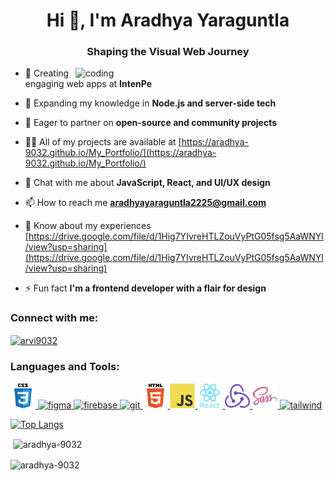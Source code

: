 <h1 align="center">Hi 👋, I'm Aradhya Yaraguntla</h1>
<h3 align="center">Shaping the Visual Web Journey</h3>
<img align="right" alt="coding" width="400" src="https://encrypted-tbn0.gstatic.com/images?q=tbn:ANd9GcQnqhVMRu6YfwQiBLnAT7B7DPaTtrLiR_kXXg&s">

- 🔭 Creating engaging web apps at **IntenPe**

- 🌱 Expanding my knowledge in **Node.js and server-side tech**

- 👯 Eager to partner on **open-source and community projects**

- 👨‍💻 All of my projects are available at [https://aradhya-9032.github.io/My_Portfolio/](https://aradhya-9032.github.io/My_Portfolio/)

- 💬 Chat with me about **JavaScript, React, and UI/UX design**

- 📫 How to reach me **aradhyayaraguntla2225@gmail.com**

- 📄 Know about my experiences [https://drive.google.com/file/d/1Hig7YIvreHTLZouVyPtG05fsg5AaWNYl/view?usp=sharing](https://drive.google.com/file/d/1Hig7YIvreHTLZouVyPtG05fsg5AaWNYl/view?usp=sharing)

- ⚡ Fun fact **I'm a frontend developer with a flair for design**

<h3 align="left">Connect with me:</h3>
<p align="left">
<a href="https://linkedin.com/in/arvi9032" target="blank"><img align="center" src="https://raw.githubusercontent.com/rahuldkjain/github-profile-readme-generator/master/src/images/icons/Social/linked-in-alt.svg" alt="arvi9032" height="30" width="40" /></a>
</p>

<h3 align="left">Languages and Tools:</h3>
<p align="left"> <a href="https://www.w3schools.com/css/" target="_blank" rel="noreferrer"> <img src="https://raw.githubusercontent.com/devicons/devicon/master/icons/css3/css3-original-wordmark.svg" alt="css3" width="40" height="40"/> </a> <a href="https://www.figma.com/" target="_blank" rel="noreferrer"> <img src="https://www.vectorlogo.zone/logos/figma/figma-icon.svg" alt="figma" width="40" height="40"/> </a> <a href="https://firebase.google.com/" target="_blank" rel="noreferrer"> <img src="https://www.vectorlogo.zone/logos/firebase/firebase-icon.svg" alt="firebase" width="40" height="40"/> </a> <a href="https://git-scm.com/" target="_blank" rel="noreferrer"> <img src="https://www.vectorlogo.zone/logos/git-scm/git-scm-icon.svg" alt="git" width="40" height="40"/> </a> <a href="https://www.w3.org/html/" target="_blank" rel="noreferrer"> <img src="https://raw.githubusercontent.com/devicons/devicon/master/icons/html5/html5-original-wordmark.svg" alt="html5" width="40" height="40"/> </a> <a href="https://developer.mozilla.org/en-US/docs/Web/JavaScript" target="_blank" rel="noreferrer"> <img src="https://raw.githubusercontent.com/devicons/devicon/master/icons/javascript/javascript-original.svg" alt="javascript" width="40" height="40"/> </a> <a href="https://reactjs.org/" target="_blank" rel="noreferrer"> <img src="https://raw.githubusercontent.com/devicons/devicon/master/icons/react/react-original-wordmark.svg" alt="react" width="40" height="40"/> </a> <a href="https://redux.js.org" target="_blank" rel="noreferrer"> <img src="https://raw.githubusercontent.com/devicons/devicon/master/icons/redux/redux-original.svg" alt="redux" width="40" height="40"/> </a> <a href="https://sass-lang.com" target="_blank" rel="noreferrer"> <img src="https://raw.githubusercontent.com/devicons/devicon/master/icons/sass/sass-original.svg" alt="sass" width="40" height="40"/> </a> <a href="https://tailwindcss.com/" target="_blank" rel="noreferrer"> <img src="https://www.vectorlogo.zone/logos/tailwindcss/tailwindcss-icon.svg" alt="tailwind" width="40" height="40"/> </a> </p>

[![Top Langs](https://github-readme-stats.vercel.app/api/top-langs/?username=anuraghazra&layout=donut)](https://github.com/anuraghazra/github-readme-stats)

<p>&nbsp;<img align="center" src="https://github-readme-stats.vercel.app/api?username=aradhya-9032&show_icons=true&locale=en" alt="aradhya-9032" /></p>

<p><img align="center" src="https://github-readme-streak-stats.herokuapp.com/?user=aradhya-9032&" alt="aradhya-9032" /></p>

<!--
**aradhya-9032/aradhya-9032** is a ✨ _special_ ✨ repository because its `README.md` (this file) appears on your GitHub profile.

Here are some ideas to get you started:

- 🔭 I’m currently working on ...
- 🌱 I’m currently learning ...
- 👯 I’m looking to collaborate on ...
- 🤔 I’m looking for help with ...
- 💬 Ask me about ...
- 📫 How to reach me: ...
- 😄 Pronouns: ...
- ⚡ Fun fact: ...
Hi there 👋, I'm Aradhya Yaraguntla

- 🔭 Creating engaging web apps at InternPe
- 🌱 Expanding my knowledge in Node.js and server-side tech
- 👯 Eager to partner on open-source and community projects
- 💬 Chat with me about JavaScript, React, and UI/UX design
- 📫 How to reach me at [https://www.linkedin.com/in/arvi9032/]
- 😄 Pronouns: She/Her
- ⚡ Fun fact: I'm a frontend developer with a flair for design
-->
